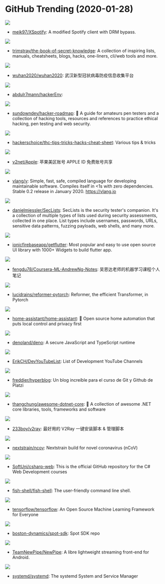 # GitHub Trending (2020-01-28)

![](https://img.shields.io/badge/C%2B%2B-New%20370-green?style=flat-square&logo=appveyor)
- [meik97/XSpotify](https://github.com/meik97/XSpotify): A modified Spotify client with DRM bypass.

![](https://img.shields.io/badge/none-New%20507-green?style=flat-square&logo=appveyor)
- [trimstray/the-book-of-secret-knowledge](https://github.com/trimstray/the-book-of-secret-knowledge): A collection of inspiring lists, manuals, cheatsheets, blogs, hacks, one-liners, cli/web tools and more.

![](https://img.shields.io/badge/none-New%20523-green?style=flat-square&logo=appveyor)
- [wuhan2020/wuhan2020](https://github.com/wuhan2020/wuhan2020): 武汉新型冠状病毒防疫信息收集平台

![](https://img.shields.io/badge/Shell-New%2081-green?style=flat-square&logo=appveyor)
- [abdulr7mann/hackerEnv](https://github.com/abdulr7mann/hackerEnv): 

![](https://img.shields.io/badge/none-New%20233-green?style=flat-square&logo=appveyor)
- [sundowndev/hacker-roadmap](https://github.com/sundowndev/hacker-roadmap): 📌 A guide for amateurs pen testers and a collection of hacking tools, resources and references to practice ethical hacking, pen testing and web security.

![](https://img.shields.io/badge/C-New%20203-green?style=flat-square&logo=appveyor)
- [hackerschoice/thc-tips-tricks-hacks-cheat-sheet](https://github.com/hackerschoice/thc-tips-tricks-hacks-cheat-sheet): Various tips & tricks

![](https://img.shields.io/badge/none-New%2073-green?style=flat-square&logo=appveyor)
- [v2net/Apple](https://github.com/v2net/Apple): 苹果美区账号 APPLE ID 免费账号共享

![](https://img.shields.io/badge/V-New%2070-green?style=flat-square&logo=appveyor)
- [vlang/v](https://github.com/vlang/v): Simple, fast, safe, compiled language for developing maintainable software. Compiles itself in <1s with zero dependencies. Stable 0.2 release in January 2020. https://vlang.io

![](https://img.shields.io/badge/PHP-New%2044-green?style=flat-square&logo=appveyor)
- [danielmiessler/SecLists](https://github.com/danielmiessler/SecLists): SecLists is the security tester's companion. It's a collection of multiple types of lists used during security assessments, collected in one place. List types include usernames, passwords, URLs, sensitive data patterns, fuzzing payloads, web shells, and many more.

![](https://img.shields.io/badge/Dart-New%20103-green?style=flat-square&logo=appveyor)
- [ionicfirebaseapp/getflutter](https://github.com/ionicfirebaseapp/getflutter): Most popular and easy to use open source UI library with 1000+ Widgets to build flutter app.

![](https://img.shields.io/badge/HTML-New%2018-green?style=flat-square&logo=appveyor)
- [fengdu78/Coursera-ML-AndrewNg-Notes](https://github.com/fengdu78/Coursera-ML-AndrewNg-Notes): 吴恩达老师的机器学习课程个人笔记

![](https://img.shields.io/badge/Python-New%2028-green?style=flat-square&logo=appveyor)
- [lucidrains/reformer-pytorch](https://github.com/lucidrains/reformer-pytorch): Reformer, the efficient Transformer, in Pytorch

![](https://img.shields.io/badge/Python-New%2048-green?style=flat-square&logo=appveyor)
- [home-assistant/home-assistant](https://github.com/home-assistant/home-assistant): 🏡 Open source home automation that puts local control and privacy first

![](https://img.shields.io/badge/TypeScript-New%20234-green?style=flat-square&logo=appveyor)
- [denoland/deno](https://github.com/denoland/deno): A secure JavaScript and TypeScript runtime

![](https://img.shields.io/badge/none-New%2098-green?style=flat-square&logo=appveyor)
- [ErikCH/DevYouTubeList](https://github.com/ErikCH/DevYouTubeList): List of Development YouTube Channels

![](https://img.shields.io/badge/HTML-New%2014-green?style=flat-square&logo=appveyor)
- [freddier/hyperblog](https://github.com/freddier/hyperblog): Un blog increíble para el curso de Git y Github de Platzi

![](https://img.shields.io/badge/C%23-New%2036-green?style=flat-square&logo=appveyor)
- [thangchung/awesome-dotnet-core](https://github.com/thangchung/awesome-dotnet-core): 🐝 A collection of awesome .NET core libraries, tools, frameworks and software

![](https://img.shields.io/badge/Shell-New%2021-green?style=flat-square&logo=appveyor)
- [233boy/v2ray](https://github.com/233boy/v2ray): 最好用的 V2Ray 一键安装脚本 & 管理脚本

![](https://img.shields.io/badge/Python-New%2020-green?style=flat-square&logo=appveyor)
- [nextstrain/ncov](https://github.com/nextstrain/ncov): Nextstrain build for novel coronavirus (nCoV)

![](https://img.shields.io/badge/C%23-New%204-green?style=flat-square&logo=appveyor)
- [SoftUni/csharp-web](https://github.com/SoftUni/csharp-web): This is the official GitHub repository for the C# Web Development courses

![](https://img.shields.io/badge/Shell-New%2034-green?style=flat-square&logo=appveyor)
- [fish-shell/fish-shell](https://github.com/fish-shell/fish-shell): The user-friendly command line shell.

![](https://img.shields.io/badge/C%2B%2B-New%2044-green?style=flat-square&logo=appveyor)
- [tensorflow/tensorflow](https://github.com/tensorflow/tensorflow): An Open Source Machine Learning Framework for Everyone

![](https://img.shields.io/badge/HTML-New%2066-green?style=flat-square&logo=appveyor)
- [boston-dynamics/spot-sdk](https://github.com/boston-dynamics/spot-sdk): Spot SDK repo

![](https://img.shields.io/badge/Java-New%2054-green?style=flat-square&logo=appveyor)
- [TeamNewPipe/NewPipe](https://github.com/TeamNewPipe/NewPipe): A libre lightweight streaming front-end for Android.

![](https://img.shields.io/badge/C-New%2074-green?style=flat-square&logo=appveyor)
- [systemd/systemd](https://github.com/systemd/systemd): The systemd System and Service Manager


